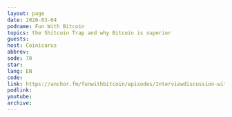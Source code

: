 ```yaml
---
layout: page
date: 2020-03-04
podname: Fun With Bitcoin
topics: the Shitcoin Trap and why Bitcoin is superior
guests: 
host: Coinicarus
abbrev: 
sode: 70
star: 
lang: EN
code: 
link: https://anchor.fm/funwithbitcoin/episodes/Interviewdiscussion-with-DerGigi--definitive-shitcoin-dump-episode-eb8c6j
podlink: 
youtube: 
archive: 
---
```

